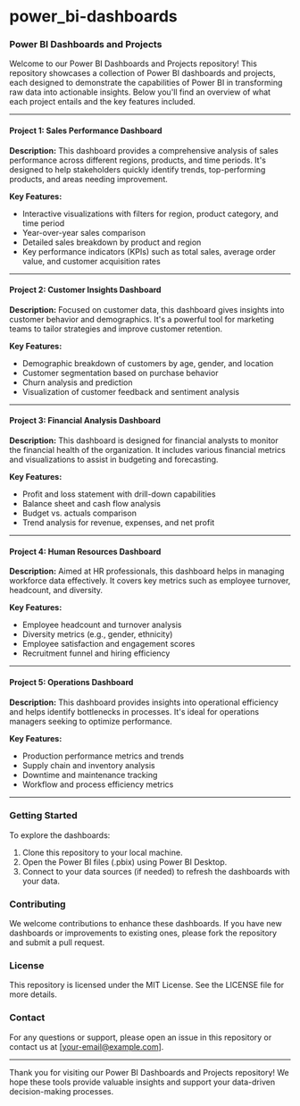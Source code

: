 # power_bi-dashboards
### Power BI Dashboards and Projects

Welcome to our Power BI Dashboards and Projects repository! This repository showcases a collection of Power BI dashboards and projects, each designed to demonstrate the capabilities of Power BI in transforming raw data into actionable insights. Below you'll find an overview of what each project entails and the key features included.

---

#### Project 1: Sales Performance Dashboard
**Description:** This dashboard provides a comprehensive analysis of sales performance across different regions, products, and time periods. It's designed to help stakeholders quickly identify trends, top-performing products, and areas needing improvement.

**Key Features:**
- Interactive visualizations with filters for region, product category, and time period
- Year-over-year sales comparison
- Detailed sales breakdown by product and region
- Key performance indicators (KPIs) such as total sales, average order value, and customer acquisition rates

---

#### Project 2: Customer Insights Dashboard
**Description:** Focused on customer data, this dashboard gives insights into customer behavior and demographics. It's a powerful tool for marketing teams to tailor strategies and improve customer retention.

**Key Features:**
- Demographic breakdown of customers by age, gender, and location
- Customer segmentation based on purchase behavior
- Churn analysis and prediction
- Visualization of customer feedback and sentiment analysis

---

#### Project 3: Financial Analysis Dashboard
**Description:** This dashboard is designed for financial analysts to monitor the financial health of the organization. It includes various financial metrics and visualizations to assist in budgeting and forecasting.

**Key Features:**
- Profit and loss statement with drill-down capabilities
- Balance sheet and cash flow analysis
- Budget vs. actuals comparison
- Trend analysis for revenue, expenses, and net profit

---

#### Project 4: Human Resources Dashboard
**Description:** Aimed at HR professionals, this dashboard helps in managing workforce data effectively. It covers key metrics such as employee turnover, headcount, and diversity.

**Key Features:**
- Employee headcount and turnover analysis
- Diversity metrics (e.g., gender, ethnicity)
- Employee satisfaction and engagement scores
- Recruitment funnel and hiring efficiency

---

#### Project 5: Operations Dashboard
**Description:** This dashboard provides insights into operational efficiency and helps identify bottlenecks in processes. It's ideal for operations managers seeking to optimize performance.

**Key Features:**
- Production performance metrics and trends
- Supply chain and inventory analysis
- Downtime and maintenance tracking
- Workflow and process efficiency metrics

---

### Getting Started
To explore the dashboards:
1. Clone this repository to your local machine.
2. Open the Power BI files (.pbix) using Power BI Desktop.
3. Connect to your data sources (if needed) to refresh the dashboards with your data.

### Contributing
We welcome contributions to enhance these dashboards. If you have new dashboards or improvements to existing ones, please fork the repository and submit a pull request.

### License
This repository is licensed under the MIT License. See the LICENSE file for more details.

### Contact
For any questions or support, please open an issue in this repository or contact us at [your-email@example.com].

---

Thank you for visiting our Power BI Dashboards and Projects repository! We hope these tools provide valuable insights and support your data-driven decision-making processes.
